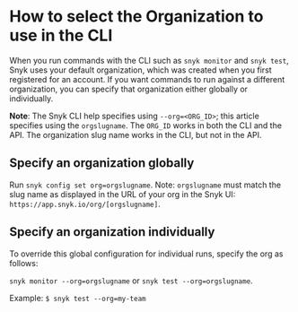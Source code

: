 # How to select the Organization to use in the CLI

When you run commands with the CLI such as `snyk monitor` and `snyk test`, Snyk uses your default organization, which was created when you first registered for an account. If you want commands to run against a different organization, you can specify that organization either globally or individually.

**Note**: The Snyk CLI help specifies using `--org=<ORG_ID>`; this article specifies using the `orgslugname`. The `ORG_ID` works in both the CLI and the API. The organization slug name works in the CLI, but not in the API.

## Specify an organization globally

Run `snyk config set org=orgslugname`. Note: `orgslugname` must match the slug name as displayed in the URL of your org in the Snyk UI: `https://app.snyk.io/org/[orgslugname]`.

## Specify an organization individually

To override this global configuration for individual runs, specify the org as follows:

`snyk monitor --org=orgslugname` or `snyk test --org=orgslugname`.

Example: `$ snyk test --org=my-team`
